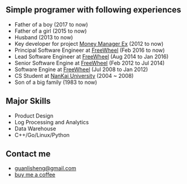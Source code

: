 
##  Simple programer with following experiences
* Father of a boy (2017 to now)
* Father of a girl (2015 to now)
* Husband (2013 to now)
* Key developer for project [Money Manager Ex](http://www.moneymanagerex.org/) (2012 to now)
* Principal Software Engineer at [FreeWheel](https://www.linkedin.com/in/guanlisheng) (Feb 2016 to now)
* Lead Software Engineer at [FreeWheel](https://www.linkedin.com/in/guanlisheng) (Aug 2014 to Jan 2016)
* Senior Software Engine at [FreeWheel](https://www.linkedin.com/in/guanlisheng) (Feb 2012 to Jul 2014)
* Software Engine at [FreeWheel](https://www.linkedin.com/in/guanlisheng) (Jul 2008 to Jan 2012)
* CS Student at [NanKai University](http://www.nankai.edu.cn) (2004 ~ 2008)
* Son of a big family (1983 to now)  

## Major Skills
* Product Design
* Log Processing and Analytics
* Data Warehouse
* C++/Go/Linux/Python

## Contact me
* guanlisheng@gmail.com
* [buy me a coffee](https://cash.me/$guanlisheng/1)
